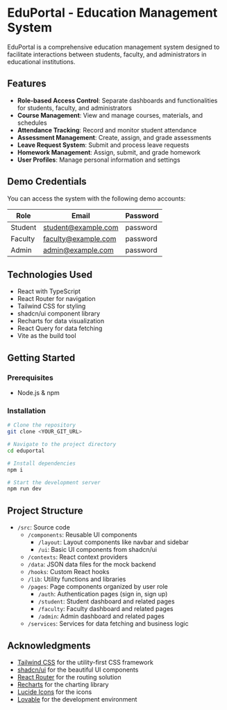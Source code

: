# EduPortal - Education Management System

EduPortal is a comprehensive education management system designed to facilitate interactions between students, faculty, and administrators in educational institutions.

## Features

- **Role-based Access Control**: Separate dashboards and functionalities for students, faculty, and administrators
- **Course Management**: View and manage courses, materials, and schedules
- **Attendance Tracking**: Record and monitor student attendance
- **Assessment Management**: Create, assign, and grade assessments
- **Leave Request System**: Submit and process leave requests
- **Homework Management**: Assign, submit, and grade homework
- **User Profiles**: Manage personal information and settings

## Demo Credentials

You can access the system with the following demo accounts:

| Role | Email | Password |
|------|-------|----------|
| Student | student@example.com | password |
| Faculty | faculty@example.com | password |
| Admin | admin@example.com | password |

## Technologies Used

- React with TypeScript
- React Router for navigation
- Tailwind CSS for styling
- shadcn/ui component library
- Recharts for data visualization
- React Query for data fetching
- Vite as the build tool

## Getting Started

### Prerequisites

- Node.js & npm

### Installation

```sh
# Clone the repository
git clone <YOUR_GIT_URL>

# Navigate to the project directory
cd eduportal

# Install dependencies
npm i

# Start the development server
npm run dev
```

## Project Structure

- `/src`: Source code
  - `/components`: Reusable UI components
    - `/layout`: Layout components like navbar and sidebar
    - `/ui`: Basic UI components from shadcn/ui
  - `/contexts`: React context providers
  - `/data`: JSON data files for the mock backend
  - `/hooks`: Custom React hooks
  - `/lib`: Utility functions and libraries
  - `/pages`: Page components organized by user role
    - `/auth`: Authentication pages (sign in, sign up)
    - `/student`: Student dashboard and related pages
    - `/faculty`: Faculty dashboard and related pages
    - `/admin`: Admin dashboard and related pages
  - `/services`: Services for data fetching and business logic


## Acknowledgments

- [Tailwind CSS](https://tailwindcss.com/) for the utility-first CSS framework
- [shadcn/ui](https://ui.shadcn.com/) for the beautiful UI components
- [React Router](https://reactrouter.com/) for the routing solution
- [Recharts](https://recharts.org/) for the charting library
- [Lucide Icons](https://lucide.dev/) for the icons
- [Lovable](https://lovable.dev/) for the development environment

